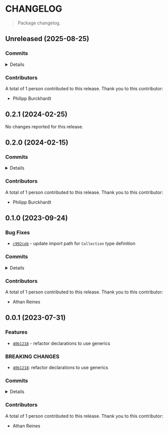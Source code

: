 # CHANGELOG

> Package changelog.

<section class="release" id="unreleased">

## Unreleased (2025-08-25)

<section class="commits">

### Commits

<details>

-   [`11581aa`](https://github.com/stdlib-js/stdlib/commit/11581aaca8c3cb824cbb92c0c0f80e76890bdb20) - **test:** use standardized assertion messages and fix lint errors _(by Philipp Burckhardt)_

</details>

</section>

<!-- /.commits -->

<section class="contributors">

### Contributors

A total of 1 person contributed to this release. Thank you to this contributor:

-   Philipp Burckhardt

</section>

<!-- /.contributors -->

</section>

<!-- /.release -->

<section class="release" id="v0.2.1">

## 0.2.1 (2024-02-25)

No changes reported for this release.

</section>

<!-- /.release -->

<section class="release" id="v0.2.0">

## 0.2.0 (2024-02-15)

<section class="commits">

### Commits

<details>

-   [`dea49e0`](https://github.com/stdlib-js/stdlib/commit/dea49e03ab5571233e3da26835a6a6d3256d5737) - **docs:** use single quotes in require calls instead of backticks _(by Philipp Burckhardt)_
-   [`57d81e4`](https://github.com/stdlib-js/stdlib/commit/57d81e4c196065f6680f08f22aeccfdc6e590b8f) - **docs:** update related packages sections [(#1151)](https://github.com/stdlib-js/stdlib/pull/1151) _(by stdlib-bot)_

</details>

</section>

<!-- /.commits -->

<section class="contributors">

### Contributors

A total of 1 person contributed to this release. Thank you to this contributor:

-   Philipp Burckhardt

</section>

<!-- /.contributors -->

</section>

<!-- /.release -->

<section class="release" id="v0.1.0">

## 0.1.0 (2023-09-24)

<section class="bug-fixes">

### Bug Fixes

-   [`c992ceb`](https://github.com/stdlib-js/stdlib/commit/c992cebaa3be5d820f9be8d276d9618b32709dca) - update import path for `Collection` type definition

</section>

<!-- /.bug-fixes -->

<section class="commits">

### Commits

<details>

-   [`c992ceb`](https://github.com/stdlib-js/stdlib/commit/c992cebaa3be5d820f9be8d276d9618b32709dca) - **fix:** update import path for `Collection` type definition _(by Athan Reines)_

</details>

</section>

<!-- /.commits -->

<section class="contributors">

### Contributors

A total of 1 person contributed to this release. Thank you to this contributor:

-   Athan Reines

</section>

<!-- /.contributors -->

</section>

<!-- /.release -->

<section class="release" id="v0.0.1">

## 0.0.1 (2023-07-31)

<section class="features">

### Features

-   [`40b1218`](https://github.com/stdlib-js/stdlib/commit/40b121811505243d58b0fddedf25aa146d2a9ed8) - refactor declarations to use generics

</section>

<!-- /.features -->

<section class="breaking-changes">

### BREAKING CHANGES

-   [`40b1218`](https://github.com/stdlib-js/stdlib/commit/40b121811505243d58b0fddedf25aa146d2a9ed8): refactor declarations to use generics

</section>

<!-- /.breaking-changes -->

<section class="commits">

### Commits

<details>

-   [`f31a231`](https://github.com/stdlib-js/stdlib/commit/f31a2314107978b6852fc4348097d30ba990dd95) - **docs:** fix method name _(by Athan Reines)_
-   [`40b1218`](https://github.com/stdlib-js/stdlib/commit/40b121811505243d58b0fddedf25aa146d2a9ed8) - **feat:** refactor declarations to use generics _(by Athan Reines)_

</details>

</section>

<!-- /.commits -->

<section class="contributors">

### Contributors

A total of 1 person contributed to this release. Thank you to this contributor:

-   Athan Reines

</section>

<!-- /.contributors -->

</section>

<!-- /.release -->

